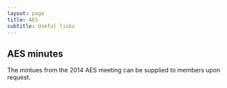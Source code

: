 ```yaml
---
layout: page
title: AES
subtitle: Useful links
---
```


## AES minutes

The mintues from the 2014 AES meeting can be supplied to members upon request.
